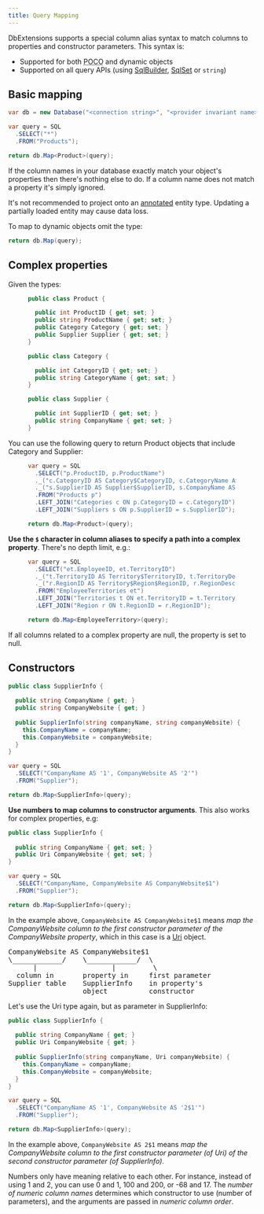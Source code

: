 ```yaml
---
title: Query Mapping
---
```

DbExtensions supports a special column alias syntax to match columns to properties and constructor parameters. This syntax is:

- Supported for both <abbr title="Plain Old CLR Object">POCO</abbr> and dynamic objects
- Supported on all query APIs (using [SqlBuilder], [SqlSet] or `string`)

Basic mapping
-------------
```csharp
var db = new Database("<connection string>", "<provider invariant name>");

var query = SQL
  .SELECT("*")
  .FROM("Products");

return db.Map<Product>(query);
```

If the column names in your database exactly match your object's properties then there's nothing else to do. If a column name does not match a property it's simply ignored.

<div class="note danger" markdown="1">

It's not recommended to project onto an [annotated][annotations] entity type. Updating a partially loaded entity may cause data loss.

</div>

To map to dynamic objects omit the type:

```csharp
return db.Map(query);
```

Complex properties
------------------
Given the types:

<figure markdown="1" data-highlight-lines="5 6">

```csharp
public class Product {

  public int ProductID { get; set; }
  public string ProductName { get; set; }
  public Category Category { get; set; }
  public Supplier Supplier { get; set; }
}

public class Category {

  public int CategoryID { get; set; }
  public string CategoryName { get; set; }
}

public class Supplier {

  public int SupplierID { get; set; }
  public string CompanyName { get; set; }
}
```

</figure>

You can use the following query to return Product objects that include Category and Supplier:

<figure markdown="1" data-highlight-lines="3 4">

```csharp
var query = SQL
  .SELECT("p.ProductID, p.ProductName")
  ._("c.CategoryID AS Category$CategoryID, c.CategoryName AS Category$CategoryName")
  ._("s.SupplierID AS Supplier$SupplierID, s.CompanyName AS Supplier$CompanyName")
  .FROM("Products p")
  .LEFT_JOIN("Categories c ON p.CategoryID = c.CategoryID")
  .LEFT_JOIN("Suppliers s ON p.SupplierID = s.SupplierID");

return db.Map<Product>(query);
```

</figure>

**Use the `$` character in column aliases to specify a path into a complex property**. There's no depth limit, e.g.:

<figure markdown="1" data-highlight-lines="4">

```csharp
var query = SQL
  .SELECT("et.EmployeeID, et.TerritoryID")
  ._("t.TerritoryID AS Territory$TerritoryID, t.TerritoryDescription AS Territory$TerritoryDescription, t.RegionID AS Territory$RegionID")
  ._("r.RegionID AS Territory$Region$RegionID, r.RegionDescription AS Territory$Region$RegionDescription")
  .FROM("EmployeeTerritories et")
  .LEFT_JOIN("Territories t ON et.TerritoryID = t.TerritoryID")
  .LEFT_JOIN("Region r ON t.RegionID = r.RegionID");

return db.Map<EmployeeTerritory>(query);
```

</figure>

<div class="note">If all columns related to a complex property are null, the property is set to null.</div>

Constructors
------------

```csharp
public class SupplierInfo {
  
  public string CompanyName { get; }
  public string CompanyWebsite { get; }
  
  public SupplierInfo(string companyName, string companyWebsite) {
    this.CompanyName = companyName;
    this.CompanyWebsite = companyWebsite;
  }
}

var query = SQL
  .SELECT("CompanyName AS '1', CompanyWebsite AS '2'")
  .FROM("Supplier");

return db.Map<SupplierInfo>(query);
```

**Use numbers to map columns to constructor arguments**. This also works for complex properties, e.g:

```csharp
public class SupplierInfo {
  
  public string CompanyName { get; set; }
  public Uri CompanyWebsite { get; set; }
}

var query = SQL
  .SELECT("CompanyName, CompanyWebsite AS CompanyWebsite$1")
  .FROM("Supplier");

return db.Map<SupplierInfo>(query);
```

In the example above, `CompanyWebsite AS CompanyWebsite$1` means *map the CompanyWebsite column to the first constructor parameter of the CompanyWebsite property*, which in this case is a [Uri] object.

<pre>
CompanyWebsite AS CompanyWebsite$1
\____________/    \____________/  \
      |                  |         \
  column in       property in     first parameter
Supplier table    SupplierInfo    in property's
                  object          constructor
</pre>

Let's use the Uri type again, but as parameter in SupplierInfo:

```csharp
public class SupplierInfo {
  
  public string CompanyName { get; }
  public Uri CompanyWebsite { get; }
  
  public SupplierInfo(string companyName, Uri companyWebsite) {
    this.CompanyName = companyName;
    this.CompanyWebsite = companyWebsite;
  }
}

var query = SQL
  .SELECT("CompanyName AS '1', CompanyWebsite AS '2$1'")
  .FROM("Supplier");

return db.Map<SupplierInfo>(query);
```

In the example above, `CompanyWebsite AS 2$1` means *map the CompanyWebsite column to the first constructor parameter (of Uri) of the second constructor parameter (of SupplierInfo)*.

<div class="note">Numbers only have meaning relative to each other. For instance, instead of using 1 and 2, you can use 0 and 1, 100 and 200, or -68 and 17. The <em>number of numeric column names</em> determines which constructor to use (number of parameters), and the arguments are passed in <em>numeric column order</em>.</div>

[SqlBuilder]: SqlBuilder.html
[SqlSet]: SqlSet.html
[Uri]: https://msdn.microsoft.com/en-us/library/system.uri
[annotations]: annotations.html
